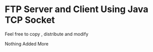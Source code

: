 # FTP Server and Client Using Java TCP Socket
Feel free to copy , distribute and modify

Nothing Added More
